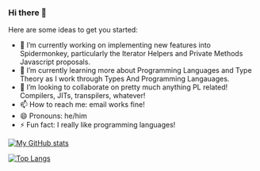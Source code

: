 ### Hi there 👋

<!--
**avandolder/avandolder** is a ✨ _special_ ✨ repository because its `README.md` (this file) appears on your GitHub profile.
-->

Here are some ideas to get you started:

- 🔭 I’m currently working on implementing new features into Spidermonkey, particularly the Iterator Helpers and Private Methods Javascript proposals.
- 🌱 I’m currently learning more about Programming Languages and Type Theory as I work through Types And Programming Langauages.
- 👯 I’m looking to collaborate on pretty much anything PL related! Compilers, JITs, transpilers, whatever!
- 📫 How to reach me: email works fine!
- 😄 Pronouns: he/him
- ⚡ Fun fact: I really like programming languages!

[![My GitHub stats](https://github-readme-stats.vercel.app/api?username=avandolder&count_private=true&show_icons=true&include_all_commits=true&theme=merko)](https://github.com/avandolder/github-readme-stats)

[![Top Langs](https://github-readme-stats.vercel.app/api/top-langs/?username=avandolder&layout=compact&theme=merko)](https://github.com/FerruccioSisti/github-readme-stats)
